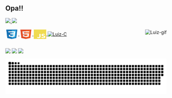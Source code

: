 ## Opa!!
 <div>
  <a href="https://github.com/rafaballerini">
  <img height="168em" src="https://github-readme-stats.vercel.app/api?username=luizinbrzado&show_icons=true&theme=vision-friendly-dark&include_all_commits=true&count_private=true"/>
  <img height="168em" src="https://github-readme-stats.vercel.app/api/top-langs/?username=luizinbrzado&layout=compact&langs_count=16&theme=vision-friendly-dark"/>
</div>
<div style="display: inline_block"><br>
  <img align="center" alt="Luiz-CSS" height="30" width="40" src="https://raw.githubusercontent.com/devicons/devicon/master/icons/css3/css3-original.svg">
  <img align="center" alt="Luiz-HTML" height="30" width="40" src="https://raw.githubusercontent.com/devicons/devicon/master/icons/html5/html5-original.svg">
  <img align="center" alt="Luiz-Js" height="30" width="40" src="https://raw.githubusercontent.com/devicons/devicon/master/icons/javascript/javascript-plain.svg">
  <img align="center" alt="Luiz-C" height="30" width="40" src="https://raw.githubusercontent.com/jmnote/z-icons/master/svg/c.svg">
  <img align="right" alt="Luiz-gif" src="![image](https://user-images.githubusercontent.com/80062199/121790722-88887f80-cbb8-11eb-95e9-12507d699c3a.png)">
</div>
  
  ##
 
<div> 
  <a href="https://instagram.com/luizinbrzado" target="_blank"><img src="https://img.shields.io/badge/-Instagram-%23E4405F?style=for-the-badge&logo=instagram&logoColor=white" target="_blank"></a>
  <a href = "mailto: luiztrineves@gmail.com"><img src="https://img.shields.io/badge/-Gmail-%23333?style=for-the-badge&logo=gmail&logoColor=white" target="_blank"></a>
  <a href="https://www.linkedin.com/in/luizinbrzado" target="_blank"><img src="https://img.shields.io/badge/-LinkedIn-%230077B5?style=for-the-badge&logo=linkedin&logoColor=white" target="_blank"></a> 
 
  ![Snake animation](https://github.com/luizinbrzado/luizinbrzado/blob/output/github-contribution-grid-snake.svg)
 
</div>
